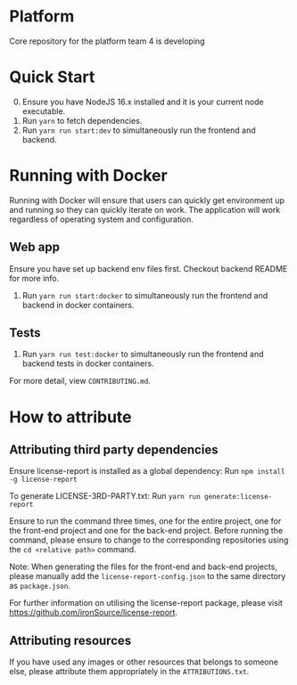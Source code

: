 # Platform

Core repository for the platform team 4 is developing

# Quick Start

0. Ensure you have NodeJS 16.x installed and it is your current node executable.
1. Run `yarn` to fetch dependencies.
2. Run `yarn run start:dev` to simultaneously run the frontend and backend.

# Running with Docker

Running with Docker will ensure that users can quickly get environment up and running so they can quickly iterate on work. The application will work regardless of operating system and configuration.

## Web app

Ensure you have set up backend env files first. Checkout backend README for more info.

1. Run `yarn run start:docker` to simultaneously run the frontend and backend in docker containers.

## Tests

1. Run `yarn run test:docker` to simultaneously run the frontend and backend tests in docker containers.

For more detail, view `CONTRIBUTING.md`.

# How to attribute

## Attributing third party dependencies

Ensure license-report is installed as a global dependency:
Run `npm install -g license-report`

To generate LICENSE-3RD-PARTY.txt:
Run `yarn run generate:license-report`

Ensure to run the command three times, one for the entire project, one for the front-end project and one for the back-end project. Before running the command, please ensure to change to the corresponding repositories using the `cd <relative path>` command.

Note: When generating the files for the front-end and back-end projects, please manually add the `license-report-config.json` to the same directory as `package.json`.

For further information on utilising the license-report package, please visit https://github.com/ironSource/license-report.

## Attributing resources

If you have used any images or other resources that belongs to someone else, please attribute them appropriately in the `ATTRIBUTIONS.txt`.
